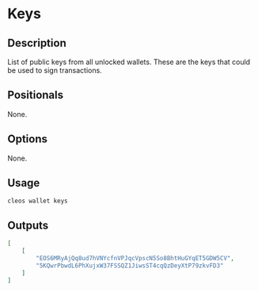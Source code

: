 # Keys
## Description

List of public keys from all unlocked wallets. These are the keys that could be used to sign transactions.

## Positionals

None.

## Options

None.

## Usage

    cleos wallet keys

## Outputs

``` json
[
    [
        "EOS6MRyAjQq8ud7hVNYcfnVPJqcVpscN5So8BhtHuGYqET5GDW5CV",
        "5KQwrPbwdL6PhXujxW37FSSQZ1JiwsST4cqQzDeyXtP79zkvFD3"
    ]
]
```